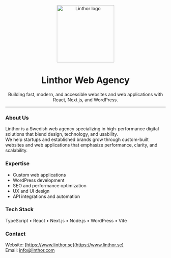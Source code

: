 <p align="center">
  <img src="https://www.eniro.se/_next/image?url=https%3A%2F%2Fimages.eniro.com%2Fcapax%2F68f8a5fd766970a98137fdc0%3Fop%3DORIG&w=640&q=75" alt="Linthor logo" width="180" />
</p>

<h1 align="center">Linthor Web Agency</h1>

<p align="center">
  Building fast, modern, and accessible websites and web applications with React, Next.js, and WordPress.
</p>

---

### About Us
Linthor is a Swedish web agency specializing in high-performance digital solutions that blend design, technology, and usability.  
We help startups and established brands grow through custom-built websites and web applications that emphasize performance, clarity, and scalability.

### Expertise
- Custom web applications  
- WordPress development  
- SEO and performance optimization  
- UX and UI design  
- API integrations and automation

### Tech Stack
TypeScript • React • Next.js • Node.js • WordPress • Vite

### Contact
Website: [https://www.linthor.se](https://www.linthor.se)  
Email: info@linthor.com
